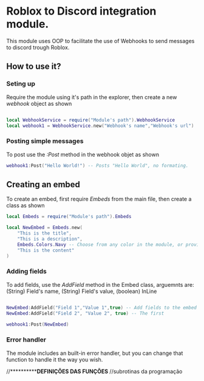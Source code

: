 # Roblox to Discord integration module.
This module uses OOP to facilitate the use of Webhooks to send messages to discord trough Roblox. 

## How to use it?

### Seting up

Require the module using it's path in the explorer, then create a new _webhook_ object as shown

```lua

local WebhookService = require("Module's path").WebhookService
local webhook1 = WebhookService.new("Webhook's name","Webhook's url")

```

### Posting simple messages

To post use the _:Post_ method in the webhook objet as shown


```lua
webhook1:Post("Hello World!") -- Posts "Hello World", no formating.

```

## Creating an embed

To create an embed, first require _Embeds_ from the main file, then create a class as shown

```lua
local Embeds = require("Module's path").Embeds

local NewEmbed = Embeds.new(
    "This is the title",
	"This is a description",
	Embeds.Colors.Navy -- Choose from any color in the module, or provide a hex value to any color.
    "This is the content"
)

```

### Adding fields

To add fields, use the _AddField_ method in the Embed class, arguemnts are: (String) Field's name, (String) Field's value, (boolean) InLine

```lua

NewEmbed:AddField("Field 1","Value 1",true) -- Add fields to the embed
NewEmbed:AddField("Field 2", "Value 2", true) -- The first 

webhook1:Post(NewEmbed)

```

### Error handler

The module includes an built-in error handler, but you can change that function to handle it the way you wish.

//**********************DEFINIÇÕES DAS FUNÇÕES************
//subrotinas da programação
```
